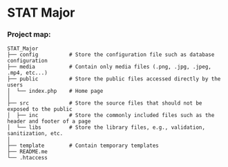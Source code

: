 STAT Major
============================


### Project map:
    
    STAT_Major
    ├── config          # Store the configuration file such as database configuration
    ├── media           # Contain only media files (.png, .jpg, .jpeg, .mp4, etc...)
    ├── public          # Store the public files accessed directly by the users
    │  └── index.php    # Home page
    │
    ├── src             # Store the source files that should not be exposed to the public
    │  ├── inc          # Store the commonly included files such as the header and footer of a page
    │  └── libs         # Store the library files, e.g., validation, sanitization, etc.
    │
    ├── template        # Contain temporary templates
    ├── README.me
    └── .htaccess